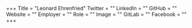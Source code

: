 +++
Title = "Leonard Ehrenfried"
Twitter = ""
LinkedIn = ""
GitHub = ""
Website = ""
Employer = ""
Role = ""
Image = ""
GitLab = ""
Facebook = ""
+++
